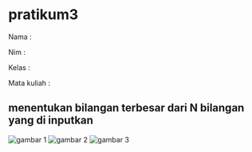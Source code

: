 # pratikum3
Nama :  <p>
Nim :  <p>
Kelas :  <p>
Mata kuliah :  <p>
## menentukan bilangan terbesar dari N bilangan yang di inputkan
![gambar 1](foto1)
![gambar 2](foto2)
![gambar 3](foto3)
